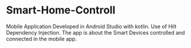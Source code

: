 # Smart-Home-Controll
Mobile Application Developed in Android Studio with kotlin. Use of Hilt Dependency Injection. The app is about the Smart Devices controlled and connected in the mobile app.
